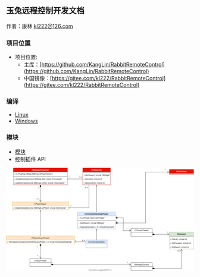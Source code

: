 
## 玉兔远程控制开发文档

作者：康林 <kl222@126.com>

### 项目位置

- 项目位置:
  - 主库：[https://github.com/KangLin/RabbitRemoteControl](https://github.com/KangLin/RabbitRemoteControl)
  - 中国镜像：[https://gitee.com/kl222/RabbitRemoteControl](https://gitee.com/kl222/RabbitRemoteControl)

### 编译

- [Linux](../Compile/Linux_zh_CN.md)
- [Windows](../Compile/Windows_zh_CN.md)

### 模块

- [模块](modules.html)
- 控制插件 API

![ViewerPluginAPI](../Image/PluginViewerAPI.svg)
